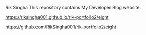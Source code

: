 Rik Singha 
This repository contains  My Developer Blog website.


https://riksingha001.github.io/rik-portfolio2/eight


https://github.com/RikSingha001/rik-portfolio2/eight
